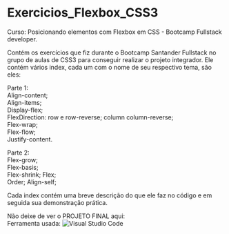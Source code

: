 # Exercicios_Flexbox_CSS3
Curso: Posicionando elementos com Flexbox em CSS - Bootcamp Fullstack developer.

Contém os exercícios que fiz durante o Bootcamp Santander Fullstack no grupo de aulas de CSS3 para conseguir realizar o projeto integrador.
Ele contém vários index, cada um com o nome de seu respectivo tema, são eles:

Parte 1:                                                                                                                                                               
Align-content;                                                                                                                                                       
Align-items;                                                                                                                                                           
Display-flex;                                                                                                                                                           
FlexDirection: row e row-reverse; column column-reverse;                                                                                                               
Flex-wrap;                                                                                                                                                             
Flex-flow;                                                                                                                                                             
Justify-content.                                                                                                                                                        

Parte 2:                                                                                                                                                               
Flex-grow;                                                                                                                                                           
Flex-basis;                                                                                                                                                           
Flex-shrink;                                                                                                                                                            Flex;                                                                                                                                                                  
Order;
Align-self;                                                                                                                                                            

Cada index contém uma breve descrição do que ele faz no código e em seguida sua demonstração prática.

Não deixe de ver o PROJETO FINAL aqui:                                                                                                                                 
Ferramenta usada:  ![Visual Studio Code](https://img.shields.io/badge/-Visual%20Studio%20Code-0D1117?style=for-the-badge&logo=visual-studio-code&logoColor=007ACC&labelColor=0D1117)&nbsp;
